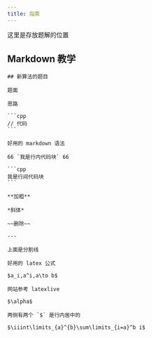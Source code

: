 ```yaml
---
title: 指南
---
```


这里是存放题解的位置

## Markdown 教学

````
## 新算法的题目

题面

思路

```cpp
// 代码
```

好用的 markdown 语法

66 `我是行内代码块` 66

```cpp
我是行间代码块
```

**加粗**

*斜体*

~~删除~~

---

上面是分割线

好用的 latex 公式

$a_i,a^i,a\to b$

网站参考 latexlive

$\alpha$

两侧有两个 `$` 是行内居中的

$\iiint\limits_{a}^{b}\sum\limits_{i=a}^b i$
````
<!-- 记录一下要刷的专题吧：

线段树，树状数组专题：https://ac.nowcoder.com/acm/contest/26896  
 -->





